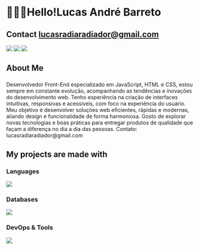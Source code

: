 <h1 align="left"> 👨🏻‍💻Hello!Lucas André Barreto</h1>

<h2>Contact <a href="mailto:lucasradiaradiador@gmail.com">lucasradiaradiador@gmail.com</a></h2>
<div style"display: inline_block">
    <a href="mailto:lucasradiaradiador@gmail.com"><img
            src="https://img.shields.io/badge/-Gmail-FF0000?style=for-the-badge&logo=gmail&logoColor=white" target="_blank"></a>
    <a href="https://www.linkedin.com/in/lucas-andre98/" target="_blank"><img
            src="https://img.shields.io/badge/-LinkedIn-%230077B5?style=for-the-badge&logo=linkedin&logoColor=white" target="_blank"></a>
    <a href="https://medium.com/@lucasradiaradiador" target="_blank"><img
            src="https://img.shields.io/badge/-Medium-000000?style=for-the-badge&logo=medium&logoColor=white" target="_blank"></a>
</div>

###

<h2 align="left">About Me</h2>

###

<p>
Desenvolvedor Front-End especializado em JavaScript, HTML e CSS, estou sempre em constante evolução, acompanhando as tendências e inovações do desenvolvimento web. Tenho experiência na criação de interfaces intuitivas, responsivas e acessíveis, com foco na experiência do usuário. Meu objetivo é desenvolver soluções web eficientes, rápidas e modernas, aliando design e funcionalidade de forma harmoniosa. Gosto de explorar novas tecnologias e boas práticas para entregar produtos de qualidade que façam a diferença no dia a dia das pessoas.
Contato: lucasradiaradiador@gmail.com
</p>
  
###

<h2 align="left">My projects are made with</h2>

###

 <strong><h3>Languages</h3></strong>

<div>
  <img src="https://skillicons.dev/icons?i=javascript,html,css,vue,electron,python" />
</div>

 <strong><h3>Databases</h3></strong>

 <div>
  <img src="https://skillicons.dev/icons?i=sqlite,mysql" />
</div>

 <strong><h3>DevOps & Tools</h3></strong>

<div>
 <img src="https://skillicons.dev/icons?i=git,github,vscode,androidstudio" />
</div>


